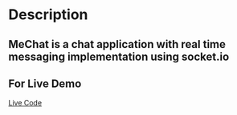 # Description 
## MeChat is a chat application with real time messaging implementation using socket.io 
## For Live Demo
[Live Code](https://me-chat-kwg0.onrender.com/)
